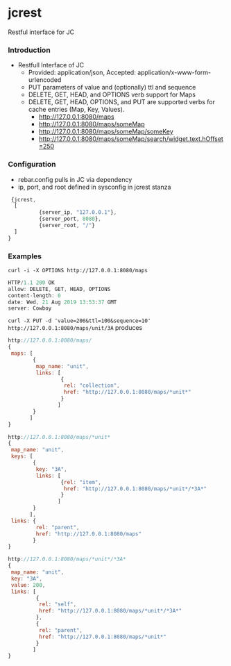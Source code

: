 # jcrest
Restful interface for JC

### Introduction
* Restfull Interface of JC
  * Provided: application/json, Accepted: application/x-www-form-urlencoded  
  * PUT parameters of value and (optionally) ttl and sequence    
  * DELETE, GET, HEAD, and OPTIONS verb support for Maps  
  * DELETE, GET, HEAD, OPTIONS, and PUT are supported verbs for cache entries 
    (Map, Key, Values).  
    * http://127.0.0.1:8080/maps  
    * http://127.0.0.1:8080/maps/someMap  
    * http://127.0.0.1:8080/maps/someMap/someKey  
    * http://127.0.0.1:8080/maps/someMap/search/widget.text.hOffset=250  

### Configuration  
* rebar.config pulls in JC via dependency  
* ip, port, and root defined in sysconfig in jcrest stanza 

```javascript
 {jcrest,
  [       
          {server_ip, "127.0.0.1"},
          {server_port, 8080},
          {server_root, "/"}
  ]
}
```

### Examples  

`curl -i -X OPTIONS http://127.0.0.1:8080/maps`  

```javascript
HTTP/1.1 200 OK
allow: DELETE, GET, HEAD, OPTIONS
content-length: 0
date: Wed, 21 Aug 2019 13:53:37 GMT
server: Cowboy
```


`curl -X PUT -d 'value=200&ttl=100&sequence=10' http://127.0.0.1:8080/maps/unit/3A`  produces   

```javascript
http://127.0.0.1:8080/maps/  
{
 maps: [
        {
         map_name: "unit",
         links: [
                 {
                  rel: "collection",
                  href: "http://127.0.0.1:8080/maps/*unit*"
                 }
                ]
        }
       ]
}

http://127.0.0.1:8080/maps/*unit*  
{
 map_name: "unit",
 keys: [
        {
         key: "3A",
         links: [
                 {rel: "item",
                  href: "http://127.0.0.1:8080/maps/*unit*/*3A*"
                 }
                ]
        }
       ],
 links: {
         rel: "parent",
         href: "http://127.0.0.1:8080/maps"
        }
}  

http://127.0.0.1:8080/maps/*unit*/*3A*  
{
 map_name: "unit",
 key: "3A",
 value: 200,
 links: [
         {
          rel: "self",
          href: "http://127.0.0.1:8080/maps/*unit*/*3A*"
         },
         {
          rel: "parent",
          href: "http://127.0.0.1:8080/maps/*unit*"
         }
        ]
}
```   

 

